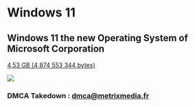 # Windows 11

## Windows 11 the new Operating System of Microsoft Corporation

<a href="https://metrixmedia.fr/assets/windows/11/windows11.iso">4,53 GB (4 874 553 344 bytes)</a>

<img src='https://c.s-microsoft.com/en-us/CMSImages/hero_animation_poster_4K_Sharpened.jpg?version=e252e57c-4949-6726-4a60-a50c0aeec2ce'>


### DMCA Takedown : dmca@metrixmedia.fr
